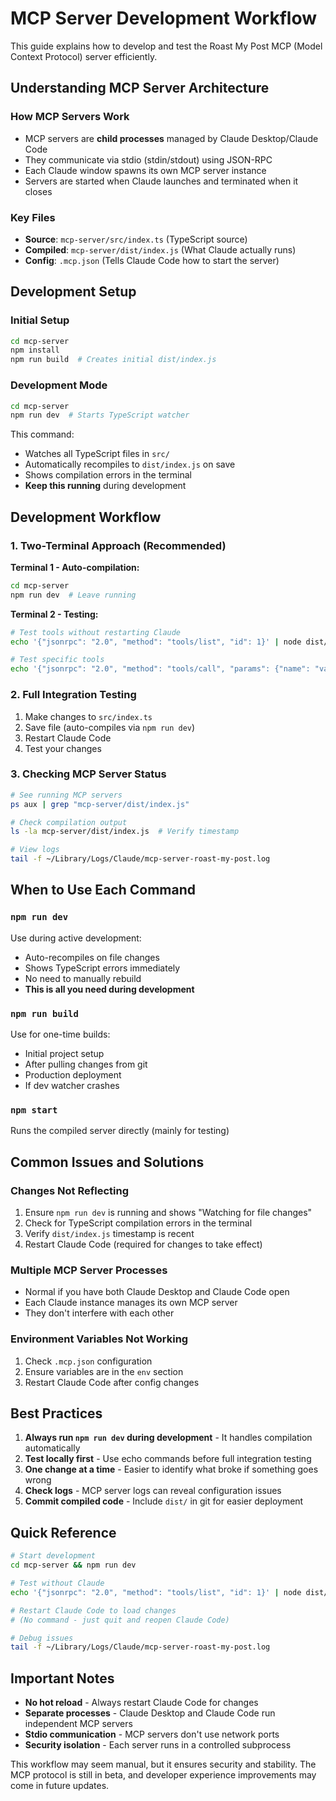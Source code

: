 # MCP Server Development Workflow

This guide explains how to develop and test the Roast My Post MCP (Model Context Protocol) server efficiently.

## Understanding MCP Server Architecture

### How MCP Servers Work

- MCP servers are **child processes** managed by Claude Desktop/Claude Code
- They communicate via stdio (stdin/stdout) using JSON-RPC
- Each Claude window spawns its own MCP server instance
- Servers are started when Claude launches and terminated when it closes

### Key Files

- **Source**: `mcp-server/src/index.ts` (TypeScript source)
- **Compiled**: `mcp-server/dist/index.js` (What Claude actually runs)
- **Config**: `.mcp.json` (Tells Claude Code how to start the server)

## Development Setup

### Initial Setup

```bash
cd mcp-server
npm install
npm run build  # Creates initial dist/index.js
```

### Development Mode

```bash
cd mcp-server
npm run dev  # Starts TypeScript watcher
```

This command:

- Watches all TypeScript files in `src/`
- Automatically recompiles to `dist/index.js` on save
- Shows compilation errors in the terminal
- **Keep this running** during development

## Development Workflow

### 1. Two-Terminal Approach (Recommended)

**Terminal 1 - Auto-compilation:**

```bash
cd mcp-server
npm run dev  # Leave running
```

**Terminal 2 - Testing:**

```bash
# Test tools without restarting Claude
echo '{"jsonrpc": "2.0", "method": "tools/list", "id": 1}' | node dist/index.js

# Test specific tools
echo '{"jsonrpc": "2.0", "method": "tools/call", "params": {"name": "validate_auth", "arguments": {}}, "id": 1}' | node dist/index.js
```

### 2. Full Integration Testing

1. Make changes to `src/index.ts`
2. Save file (auto-compiles via `npm run dev`)
3. Restart Claude Code
4. Test your changes

### 3. Checking MCP Server Status

```bash
# See running MCP servers
ps aux | grep "mcp-server/dist/index.js"

# Check compilation output
ls -la mcp-server/dist/index.js  # Verify timestamp

# View logs
tail -f ~/Library/Logs/Claude/mcp-server-roast-my-post.log
```

## When to Use Each Command

### `npm run dev`

Use during active development:

- Auto-recompiles on file changes
- Shows TypeScript errors immediately
- No need to manually rebuild
- **This is all you need during development**

### `npm run build`

Use for one-time builds:

- Initial project setup
- After pulling changes from git
- Production deployment
- If dev watcher crashes

### `npm start`

Runs the compiled server directly (mainly for testing)

## Common Issues and Solutions

### Changes Not Reflecting

1. Ensure `npm run dev` is running and shows "Watching for file changes"
2. Check for TypeScript compilation errors in the terminal
3. Verify `dist/index.js` timestamp is recent
4. Restart Claude Code (required for changes to take effect)

### Multiple MCP Server Processes

- Normal if you have both Claude Desktop and Claude Code open
- Each Claude instance manages its own MCP server
- They don't interfere with each other

### Environment Variables Not Working

1. Check `.mcp.json` configuration
2. Ensure variables are in the `env` section
3. Restart Claude Code after config changes

## Best Practices

1. **Always run `npm run dev` during development** - It handles compilation automatically
2. **Test locally first** - Use echo commands before full integration testing
3. **One change at a time** - Easier to identify what broke if something goes wrong
4. **Check logs** - MCP server logs can reveal configuration issues
5. **Commit compiled code** - Include `dist/` in git for easier deployment

## Quick Reference

```bash
# Start development
cd mcp-server && npm run dev

# Test without Claude
echo '{"jsonrpc": "2.0", "method": "tools/list", "id": 1}' | node dist/index.js

# Restart Claude Code to load changes
# (No command - just quit and reopen Claude Code)

# Debug issues
tail -f ~/Library/Logs/Claude/mcp-server-roast-my-post.log
```

## Important Notes

- **No hot reload** - Always restart Claude Code for changes
- **Separate processes** - Claude Desktop and Claude Code run independent MCP servers
- **Stdio communication** - MCP servers don't use network ports
- **Security isolation** - Each server runs in a controlled subprocess

This workflow may seem manual, but it ensures security and stability. The MCP protocol is still in beta, and developer experience improvements may come in future updates.
